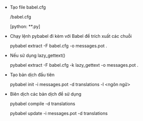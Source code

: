 
- Tạo file babel.cfg

    /babel.cfg

    [python: **.py]

- Chạy lệnh pybabel đi kèm với Babel để trích xuất các chuỗi

    pybabel extract -F babel.cfg -o messages.pot .

- Nếu sử dụng lazy_gettext() 

    pybabel extract -F babel.cfg -k lazy_gettext -o messages.pot .

- Tạo bản dịch đầu tiên

    pybabel init -i messages.pot -d translations -l <ngôn ngữ>

- Biên dịch các bản dịch để sử dụng

    pybabel compile -d translations

    
    pybabel update -i messages.pot -d translations